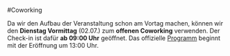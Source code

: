 #Coworking

Da wir den Aufbau der Veranstaltung schon am Vortag machen, können wir den **Dienstag Vormittag** (02.07.) zum **offenen Coworking** verwenden. Der Check-in ist dafür **ab 09:00 Uhr** geöffnet. Das offizielle [Programm](program.md) beginnt mit der Eröffnung um 13:00 Uhr.